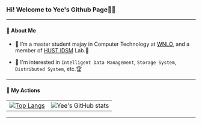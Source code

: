 ### Hi! Welcome to Yee's Github Page👋👋

---
#### 🌻 About Me
- 🔭 I’m a master student majay in Computer Technology at [WNLO](http://english.wnlo.hust.edu.cn/), and a member of [HUST IDSM](http://idsm.wnlo.hust.edu.cn/index.htm) Lab.🏫
  
- 🤩 I'm interested in `Intelligent Data Management`, `Storage System`, `Distributed System`, etc.🏆

<!-- <div style="display: flex; justify-content: center;">
    <img src="https://raw.githubusercontent.com/Yee686/Picbed/main/2023-08-18-20-59-35-README.png" style="width: 30%; object-fit: cover; height: 200px;" />
    <img src="https://raw.githubusercontent.com/Yee686/Picbed/main/2023-08-18-21-01-04-README.png" style="width: 30%; object-fit: cover; height: 200px;" />
    <img src="https://raw.githubusercontent.com/Yee686/Picbed/main/2023-08-18-21-03-17-README.png" style="width: 30%; object-fit: cover; height: 200px;" />
</div> -->


<!-- ||||
|:-------------:|:-----------------:|:-----------------:|
|![](https://raw.githubusercontent.com/Yee686/Picbed/main/2023-08-18-20-59-35-README.png)|![](https://raw.githubusercontent.com/Yee686/Picbed/main/2023-08-18-21-01-04-README.png)|![](https://raw.githubusercontent.com/Yee686/Picbed/main/2023-08-18-21-03-17-README.png)| -->

---

#### 🌲 My Actions

<div align="center">

| |  |
|:-------------:|:-----------------:|
| [![Top Langs](https://github-readme-stats.vercel.app/api/top-langs/?username=Yee686)](https://github.com/Yee686/github-readme-stats) | ![Yee's GitHub stats](https://github-readme-stats.vercel.app/api?username=Yee686&show_icons=true&theme=tokyonight) |

</div>

---